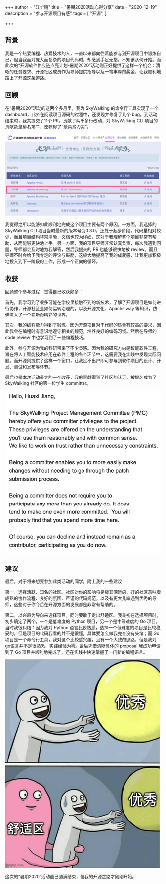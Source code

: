 +++
author = "江华禧"
title = "暑期2020活动心得分享"
date = "2020-12-19"
description = "参与开源项目有感"
tags = [
    "开源",
]

+++

## 背景

我是一个热爱编程、热爱技术的人，⼀直以来都向往着能参与到开源项⽬中锻炼⾃⼰，但当我面对庞大而复杂的项目代码时，却感到手足无措，不知该从何开始。⽽此次的“开源软件供应链点亮计划-暑期2020”活动则正好提供了这样⼀个机会：清晰的任务要求、开源社区成员作为导师提供指导以及一笔丰厚的奖金，让我顺利地踏上了开源这条道路。

## 回顾

在“暑期2020”活动的这两个多月里，我为 SkyWalking 的命令行工具实现了一个 dashboard，此外在阅读项目源码的过程中，还发现并修复了几个 bug。到活动结束时，我共提交了11个 PR，贡献了两千多行改动，对 SkyWalking CLI 项目的贡献数量排名第二，还获得了“最具潜力奖”。

![award](../images/summer2020_activity_sharing/award.png)

我觉得之所以能够如此顺利地完成这个项⽬主要有两个原因。一方面，我选择的 SkyWalking CLI 项⽬当时最新的版本号为0.3.0，还处于起步阶段，代码量相对较少，⽽且项⽬结构非常清晰，文档也较为详细，这对于我理解整个项⽬⾮常有帮助，从⽽能够更快地上⼿。另一方面，我的项目导师非常认真负责，每次我遇到问题，导师都会及时地为我解答，然后我提交的 PR 也能够很快地被 review。⽽且导师不时会给予我肯定的评论与⿎励，这极⼤地提⾼了我的成就感，让我更加积极地投⼊到下⼀阶段的⼯作，形成⼀个正向的循环。

## 收获

回顾整个参与过程，觉得自己收获颇多：

首先，我学习到了很多可能在学校里接触不到的新技术，了解了开源项目是如何进行协作，开源社区是如何运转治理的，以及开源文化、Apache way 等知识，仿佛进入了一个崭新而精彩的世界。

其次，我的编程能力得到了锻炼。因为开源项目对于代码的质量有较高的要求，因此我会在编程时有意识地遵守相关的规范，培养良好的编码习惯。然后在导师的 code review 中也学习到了一些编程技巧。

此外，参与开源为我的科研带来了不少灵感。因为我的研究方向是智能软件工程，旨在将人工智能技术应用在软件工程的各个环节中，这需要我在实践中发现实际问题。而开源则提供了这样一个窗口，让我足不出户即可参与到软件项目的设计、开发、测试和发布等环节。

最后也是本次活动最大的一个收获，我的贡献得到了社区的认可，被提名成为了 SkyWalking 社区的第一位学生 committer。

![committer](../images/summer2020_activity_sharing/committer.png)

## 建议

最后，对于将来想要参加此类活动的同学，附上我的一些建议：

第一，选择活跃、知名的社区。社区对你的影响将是极其深远的，好的社区意味着成熟的协作流程、良好的氛围、严谨的代码规范，以及有更大几率遇到优秀的导师，这些对于你今后在开源方面的发展都是非常有帮助的。

第二，以兴趣为导向来选择项目，同时要敢于走出舒适区。我最初在选择项目时，初步确定了两个，一个是低难度的 Python 项目，另一个是中等难度的 Go 项目。当时我很纠结：因为我对 Python 语言比较熟悉，选择一个低难度的项目是比较稳妥的，但是项目的代码我看的并不是很懂，具体要怎么做我完全没有头绪；而 Go 项目是一个命令行工具，我对这个比较感兴趣，且有一个大致的思路，但是我对go语言并不是很熟悉，实践经验为零。最后凭借清晰具体的 proposal 我成功申请到了 Go 项目并顺利地完成了，还在实践中快速掌握了一门新的编程语言。

![step_out_of_your_comfort_zone](../images/summer2020_activity_sharing/step_out_of_your_comfort_zone.png)

这次的“暑期2020”活动虽已圆满结束，但我的开源之路才刚刚开始。
